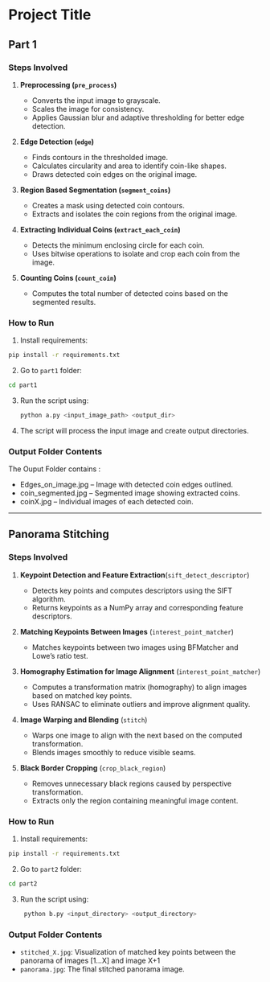 
# Project Title

## Part 1

### Steps Involved

1. **Preprocessing (`pre_process`)**  
   - Converts the input image to grayscale.  
   - Scales the image for consistency.  
   - Applies Gaussian blur and adaptive thresholding for better edge detection.

2. **Edge Detection (`edge`)**  
   - Finds contours in the thresholded image.  
   - Calculates circularity and area to identify coin-like shapes.  
   - Draws detected coin edges on the original image.

3. **Region Based Segmentation (`segment_coins`)**  
   - Creates a mask using detected coin contours.  
   - Extracts and isolates the coin regions from the original image.

4. **Extracting Individual Coins (`extract_each_coin`)**  
   - Detects the minimum enclosing circle for each coin.  
   - Uses bitwise operations to isolate and crop each coin from the image.

5. **Counting Coins (`count_coin`)**  
   - Computes the total number of detected coins based on the segmented results.

### How to Run
1. Install requirements:

```bash
pip install -r requirements.txt
```

2. Go to `part1` folder:

```bash
cd part1
```

3. Run the script using:

   ```bash
   python a.py <input_image_path> <output_dir>
   ```

4. The script will process the input image and create output directories.

### Output Folder Contents
The Ouput Folder contains :
- Edges_on_image.jpg – Image with detected coin edges outlined.
- coin_segmented.jpg – Segmented image showing extracted coins.
- coinX.jpg – Individual images of each detected coin.

___
## Panorama Stitching


### Steps Involved

1. **Keypoint Detection and Feature Extraction**(`sift_detect_descriptor`) 
   - Detects key points and computes descriptors using the SIFT algorithm.
   - Returns keypoints as a NumPy array and corresponding feature descriptors.

2. **Matching Keypoints Between Images** (`interest_point_matcher`)  
   - Matches keypoints between two images using BFMatcher and Lowe’s ratio test.

3. **Homography Estimation for Image Alignment** (`interest_point_matcher`) 
   - Computes a transformation matrix (homography) to align images based on matched key points.  
   - Uses RANSAC to eliminate outliers and improve alignment quality.

4. **Image Warping and Blending** (`stitch`)  
   - Warps one image to align with the next based on the computed transformation.  
   - Blends images smoothly to reduce visible seams.

5. **Black Border Cropping**   (`crop_black_region`)  
   - Removes unnecessary black regions caused by perspective transformation.  
   - Extracts only the region containing meaningful image content.

### How to Run
1. Install requirements:

```bash
pip install -r requirements.txt
```

2. Go to `part2` folder:

```bash
cd part2
```

3. Run the script using:
   ```bash
    python b.py <input_directory> <output_directory>
   ```

### Output Folder Contents
- `stitched_X.jpg`: Visualization of matched key points between the panorama of images [1...X] and image X+1
- `panorama.jpg`: The final stitched panorama image.
